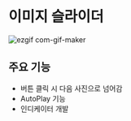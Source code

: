 # 이미지 슬라이더

![ezgif com-gif-maker](https://user-images.githubusercontent.com/76946536/175233173-b57ffc98-8841-4d20-9f28-a6484dcd6f64.gif)

## 주요 기능

- 버튼 클릭 시 다음 사진으로 넘어감
- AutoPlay 기능
- 인디케이터 개발
